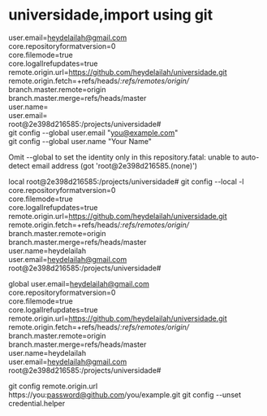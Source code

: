 # universidade,import using git
user.email=heydelailah@gmail.com                                                                              
core.repositoryformatversion=0                                                                                
core.filemode=true                                                                                            
core.logallrefupdates=true                                                                                    
remote.origin.url=https://github.com/heydelailah/universidade.git                                             
remote.origin.fetch=+refs/heads/*:refs/remotes/origin/*                                                       
branch.master.remote=origin                                                                                   
branch.master.merge=refs/heads/master                                                                         
user.name=                                                                                                    
user.email=                                                                                                   
root@2e398d216585:/projects/universidade#     
git config --global user.email "you@example.com"                                                            
  git config --global user.name "Your Name"   
  
  
  Omit --global to set the identity only in this repository.fatal: unable to auto-detect email address (got 'root@2e398d216585.(none)')
  
  
  
  
  
  local
  root@2e398d216585:/projects/universidade# git config --local -l                                               
core.repositoryformatversion=0                                                                                
core.filemode=true                                                                                            
core.logallrefupdates=true                                                                                    
remote.origin.url=https://github.com/heydelailah/universidade.git                                             
remote.origin.fetch=+refs/heads/*:refs/remotes/origin/*                                                       
branch.master.remote=origin                                                                                   
branch.master.merge=refs/heads/master                                                                         
user.name=heydelailah                                                                                         
user.email=heydelailah@gmail.com                                                                              
root@2e398d216585:/projects/universidade#  






global
user.email=heydelailah@gmail.com                                                                              
core.repositoryformatversion=0                                                                                
core.filemode=true                                                                                            
core.logallrefupdates=true                                                                                    
remote.origin.url=https://github.com/heydelailah/universidade.git                                             
remote.origin.fetch=+refs/heads/*:refs/remotes/origin/*                                                       
branch.master.remote=origin                                                                                   
branch.master.merge=refs/heads/master                                                                         
user.name=heydelailah                                                                                         
user.email=heydelailah@gmail.com                                                                              
root@2e398d216585:/projects/universidade#    



git config remote.origin.url https://you:password@github.com/you/example.git
git config --unset credential.helper